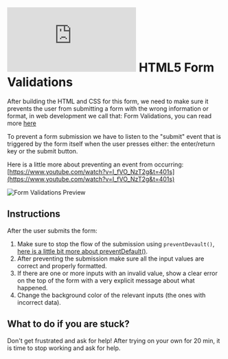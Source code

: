 # ![alt text](https://assets.breatheco.de/apis/img/images.php?blob&random&cat=icon&tags=breathecode,32)  HTML5 Form Validations

After building the HTML and CSS for this form, we need to make sure it prevents the user from submitting a form with the wrong information or format, in web development we call that: Form Validations, you can read more [here](https://developer.mozilla.org/en-US/docs/Learn/Forms/Form_validation)

To prevent a form submission we have to listen to the "submit" event that is triggered by the form itself when the user presses either: the enter/return key or the submit button.

Here is a little more about preventing an event from occurring: [https://www.youtube.com/watch?v=I_fVO_NzT2g&t=401s](https://www.youtube.com/watch?v=I_fVO_NzT2g&t=401s)

![Form Validations Preview](https://github.com/breatheco-de/exercise-html5-form-validations/blob/master/preview.gif?raw=true)

## Instructions

After the user submits the form:

1. Make sure to stop the flow of the submission using `preventDevault()`, [here is a little bit more about preventDefault()](https://www.youtube.com/watch?v=3SNyh57XSIA).  
2. After preventing the submission make sure all the input values are correct and properly formatted.  
3. If there are one or more inputs with an invalid value, show a clear error on the top of the form with a very explicit message about what happened.  
2. Change the background color of the relevant inputs (the ones with incorrect data).  

## What to do if you are stuck?

Don't get frustrated and ask for help! After trying on your own for 20 min, it is time to stop working and ask for help.

